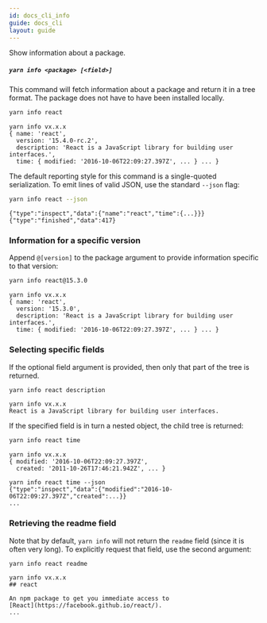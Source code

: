 ```yaml
---
id: docs_cli_info
guide: docs_cli
layout: guide
---
```


<p class="lead">Show information about a package.</p>

##### `yarn info <package> [<field>]` <a class="toc" id="toc-yarn-info" href="#toc-yarn-info"></a>

This command will fetch information about a package and return it in a tree
format. The package does not have to have been installed locally.

```sh
yarn info react
```

```
yarn info vx.x.x
{ name: 'react',
  version: '15.4.0-rc.2',
  description: 'React is a JavaScript library for building user interfaces.',
  time: { modified: '2016-10-06T22:09:27.397Z', ... } ... }
```

The default reporting style for this command is a single-quoted serialization.
To emit lines of valid JSON, use the standard `--json` flag:

```sh
yarn info react --json
```

```
{"type":"inspect","data":{"name":"react","time":{...}}}
{"type":"finished","data":417}
```

### Information for a specific version <a class="toc" id="toc-information-for-a-specific-version" href="#toc-information-for-a-specific-version"></a>
<!--email_off-->
Append `@[version]` to the package argument to provide information specific to
that version:

```sh
yarn info react@15.3.0
```
<!--/email_off-->
```
yarn info vx.x.x
{ name: 'react',
  version: '15.3.0',
  description: 'React is a JavaScript library for building user interfaces.',
  time: { modified: '2016-10-06T22:09:27.397Z', ... } ... }
```

### Selecting specific fields <a class="toc" id="toc-selecting-specific-fields" href="#toc-selecting-specific-fields"></a>

If the optional field argument is provided, then only that part of the tree is
returned.

```sh
yarn info react description
```

```
yarn info vx.x.x
React is a JavaScript library for building user interfaces.
```

If the specified field is in turn a nested object, the child tree is returned:

```sh
yarn info react time
```

```
yarn info vx.x.x
{ modified: '2016-10-06T22:09:27.397Z',
  created: '2011-10-26T17:46:21.942Z', ... }

yarn info react time --json
{"type":"inspect","data":{"modified":"2016-10-06T22:09:27.397Z","created":...}}
...
```

### Retrieving the readme field <a class="toc" id="toc-retrieving-the-readme-field" href="#toc-retrieving-the-readme-field"></a>

Note that by default, `yarn info` will not return the `readme` field (since it
is often very long). To explicitly request that field, use the second argument:

```sh
yarn info react readme
```

```
yarn info vx.x.x
## react

An npm package to get you immediate access to
[React](https://facebook.github.io/react/).
...
```
